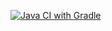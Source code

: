 [![Java CI with Gradle](https://github.com/Shampsonn/Patterns2/actions/workflows/gradle.yml/badge.svg)](https://github.com/Shampsonn/Patterns2/actions/workflows/gradle.yml)